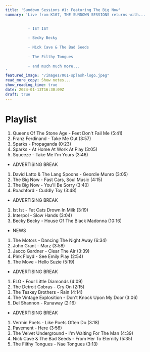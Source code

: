 ```yaml
---
title: 'Sundown Sessions #1: Featuring The Big Now'
summary: 'Live from K107, THE SUNDOWN SESSIONS returns with...

 
          - IST IST
          
          - Becky Becky 
          
          - Nick Cave & The Bad Seeds
          
          - The Filthy Tongues
          
          - and much much more...
'
featured_image: "/images/001-splash-logo.jpeg"
read_more_copy: Show notes...
show_reading_time: true
date: 2024-01-13T16:30:09Z
draft: true
---
```


# Playlist

1. Queens Of The Stone Age - Feet Don't Fail Me (5:41)
2. Franz Ferdinand - Take Me Out (3:57)
3. Sparks - Propaganda (0:23)
4. Sparks - At Home At Work At Play (3:05)
5. Squeeze - Take Me I'm Yours (3:46)

- ADVERTISING BREAK

1. David Latto & The Lang Spoons - Geordie Munro (3:05)
2. The Big Now - Fast Cars, Soul Music (4:15)
3. The Big Now - You'll Be Sorry (3:40)
4. Roachford - Cuddly Toy (3:48)

- ADVERTISING BREAK

1. Ist Ist - Fat Cats Drown In Milk (3:19)
2. Interpol - Slow Hands (3:04)
3. Becky Becky - House Of The Black Madonna (10:16)

- NEWS

1. The Motors - Dancing The Night Away (6:34)
2. John Grant - Marz (3:58)
3. Jacco Gardner - Clear The Air (3:39)
4. Pink Floyd - See Emily Play (2:54)
5. The Move - Hello Suzie (5:19)

- ADVERTISING BREAK

1. ELO - Four Little Diamonds (4:09)
2. The Detroit Cobras - Cry On (2:15)
3. The Teskey Brothers - Rain (4:14)
4. The Vintage Explosition - Don't Knock Upon My Door (3:06)
5. Del Shannon - Runaway (2:16)

- ADVERTISING BREAK

1. Vermin Poets - Like Poets Often Do (3:18)
2. Pavement - Here (3:56)
3. The Velvet Underground - I'm Waiting For The Man (4:39)
4. Nick Cave & The Bad Seeds - From Her To Eternity (5:35)
5. The Filthy Tongues - Nae Tongues (3:13)